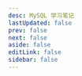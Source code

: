 ```yaml
---
desc: MySQL 学习笔记
lastUpdated: false
prev: false
next: false
aside: false
editLink: false
sidebar: false
---
```


<SummaryPage path="/后端知识/MySQL/" :desc="$frontmatter.desc"></SummaryPage>
